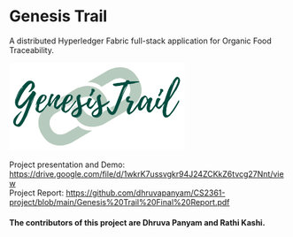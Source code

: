 # Genesis Trail


A distributed Hyperledger Fabric full-stack application for Organic Food Traceability. 

![Genesis Trail Logo](genesis_trail_flask/static/logo.png)

Project presentation and Demo: https://drive.google.com/file/d/1wkrK7ussvgkr94J24ZCKkZ6tvcg27Nnt/view \
Project Report: https://github.com/dhruvapanyam/CS2361-project/blob/main/Genesis%20Trail%20Final%20Report.pdf

#### The contributors of this project are Dhruva Panyam and Rathi Kashi. 
